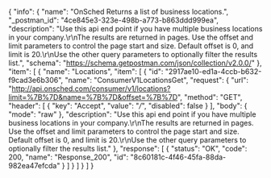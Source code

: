 {
  "info": {
    "name": "OnSched Returns a list of business locations.",
    "_postman_id": "4ce845e3-323e-498b-a773-b863ddd999ea",
    "description": "Use this api end point if you have multiple business locations in your company.\r\nThe results are returned in pages. Use the offset and limit parameters to control the page start and size. Default offset is 0, and limit is 20.\r\nUse the other query parameters to optionally filter the results list.",
    "schema": "https://schema.getpostman.com/json/collection/v2.0.0/"
  },
  "item": [
    {
      "name": "Locations",
      "item": [
        {
          "id": "2917ae10-ed1a-4ccb-b632-f9cad3e6b306",
          "name": "ConsumerV1LocationsGet",
          "request": {
            "url": "http://api.onsched.com/consumer/v1/locations?limit=%7B%7D&name=%7B%7D&offset=%7B%7D",
            "method": "GET",
            "header": [
              {
                "key": "Accept",
                "value": "*/*",
                "disabled": false
              }
            ],
            "body": {
              "mode": "raw"
            },
            "description": "Use this api end point if you have multiple business locations in your company.\r\nThe results are returned in pages. Use the offset and limit parameters to control the page start and size. Default offset is 0, and limit is 20.\r\nUse the other query parameters to optionally filter the results list."
          },
          "response": [
            {
              "status": "OK",
              "code": 200,
              "name": "Response_200",
              "id": "8c60181c-4f46-45fa-88da-982ea47efcda"
            }
          ]
        }
      ]
    }
  ]
}